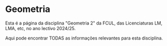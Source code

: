 # Geometria

Esta é a página da disciplina "Geometria 2" da FCUL, das Licenciaturas LM, LMA, etc, no ano lectivo 2024/25.

Aqui pode encontrar TODAS as informações relevantes para esta disciplina.
